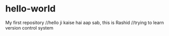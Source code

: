 # hello-world
My first repository
//hello ji kaise hai aap sab, this is Rashid 
//trying to learn version control system 
